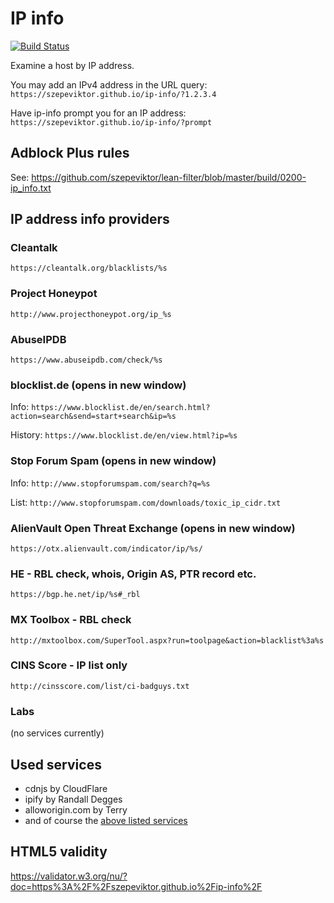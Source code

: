 # IP info

[![Build Status](https://travis-ci.com/szepeviktor/ip-info.svg?branch=gh-pages)](https://travis-ci.com/szepeviktor/ip-info)

Examine a host by IP address.

You may add an IPv4 address in the URL query: `https://szepeviktor.github.io/ip-info/?1.2.3.4`

Have ip-info prompt you for an IP address: `https://szepeviktor.github.io/ip-info/?prompt`

## Adblock Plus rules

See: https://github.com/szepeviktor/lean-filter/blob/master/build/0200-ip_info.txt

## IP address info providers

### Cleantalk

`https://cleantalk.org/blacklists/%s`

### Project Honeypot

`http://www.projecthoneypot.org/ip_%s`

### AbuseIPDB

`https://www.abuseipdb.com/check/%s`

### blocklist.de (opens in new window)

Info: `https://www.blocklist.de/en/search.html?action=search&send=start+search&ip=%s`

History: `https://www.blocklist.de/en/view.html?ip=%s`

### Stop Forum Spam (opens in new window)

Info: `http://www.stopforumspam.com/search?q=%s`

List: `http://www.stopforumspam.com/downloads/toxic_ip_cidr.txt`

### AlienVault Open Threat Exchange (opens in new window)

`https://otx.alienvault.com/indicator/ip/%s/`

### HE - RBL check, whois, Origin AS, PTR record etc.

`https://bgp.he.net/ip/%s#_rbl`

### MX Toolbox - RBL check

`http://mxtoolbox.com/SuperTool.aspx?run=toolpage&action=blacklist%3a%s`

### CINS Score - IP list only

`http://cinsscore.com/list/ci-badguys.txt`

### Labs

(no services currently)

## Used services

- cdnjs by CloudFlare
- ipify by Randall Degges
- alloworigin.com by Terry
- and of course the [above listed services](https://github.com/szepeviktor/ip-info/blob/gh-pages/index.html#L54)

## HTML5 validity

https://validator.w3.org/nu/?doc=https%3A%2F%2Fszepeviktor.github.io%2Fip-info%2F
